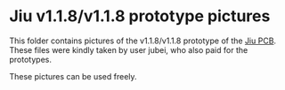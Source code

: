 # Jiu v1.1.8/v1.1.8 prototype pictures

This folder contains pictures of the v1.1.8/v1.1.8 prototype of the [Jiu PCB](http://github.com/AcheronProject/Jiu). These files were kindly taken by user jubei, who also paid for the prototypes.

These pictures can be used freely.
